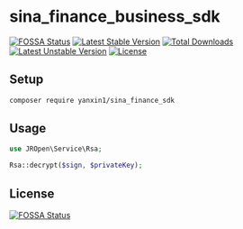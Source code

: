 # sina_finance_business_sdk

[![FOSSA Status](https://app.fossa.io/api/projects/git%2Bgithub.com%2Fxieyx%2Fsina_finance_business_sdk.svg?type=shield)](https://app.fossa.io/projects/git%2Bgithub.com%2Fxieyx%2Fsina_finance_business_sdk?ref=badge_shield) [![Latest Stable Version](https://poser.pugx.org/yanxin1/sina_finance_sdk/v/stable.svg)](https://packagist.org/packages/yanxin1/sina_finance_sdk) [![Total Downloads](https://poser.pugx.org/yanxin1/sina_finance_sdk/downloads.svg)](https://packagist.org/packages/yanxin1/sina_finance_sdk) [![Latest Unstable Version](https://poser.pugx.org/yanxin1/sina_finance_sdk/v/unstable.svg)](https://packagist.org/packages/yanxin1/sina_finance_sdk) [![License](https://poser.pugx.org/yanxin1/sina_finance_sdk/license.svg)](https://packagist.org/packages/yanxin1/sina_finance_sdk)

## Setup
```sh
composer require yanxin1/sina_finance_sdk
```

## Usage
```php
use JROpen\Service\Rsa;

Rsa::decrypt($sign, $privateKey);
```

## License
[![FOSSA Status](https://app.fossa.io/api/projects/git%2Bgithub.com%2Fxieyx%2Fsina_finance_business_sdk.svg?type=large)](https://app.fossa.io/projects/git%2Bgithub.com%2Fxieyx%2Fsina_finance_business_sdk?ref=badge_large)
